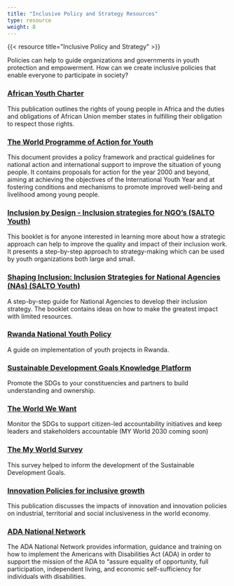 ```yaml
---
title: "Inclusive Policy and Strategy Resources"
type: resource
weight: 8
---
```

{{< resource title="Inclusive Policy and Strategy" >}}

<p class="resource-intro">Policies can help to guide organizations and governments in youth protection and empowerment. How can we create inclusive policies that enable everyone to participate in society?</p>

### [African Youth Charter](https://au.int/sites/default/files/treaties/7789-treaty-0033_-_african_youth_charter_e.pdf)

This publication outlines the rights of young people in Africa and the duties and obligations of African Union member states in fulfilling their obligation to respect those rights.

### [The World Programme of Action for Youth](https://www.un.org/esa/socdev/unyin/documents/wpay2010.pdf)

This document provides a policy framework and practical guidelines for national action and international support to improve the situation of young people. It contains proposals for action for the year 2000 and beyond, aiming at achieving the objectives of the International Youth Year and at fostering conditions and mechanisms to promote improved well-being and livelihood among young people.

### [Inclusion by Design - Inclusion strategies for NGO’s (SALTO Youth)](https://www.salto-youth.net/rc/inclusion/inclusionpublications/inclusionbydesign/)

This booklet is for anyone interested in learning more about how a strategic approach can help to improve the quality and impact of their inclusion work. It presents a step-by-step approach to strategy-making which can be used by youth organizations both large and small.

### [Shaping Inclusion: Inclusion Strategies for National Agencies (NAs) (SALTO Youth)](https://www.salto-youth.net/rc/inclusion/inclusionpublications/shapinginclusion/)

A step-by-step guide for National Agencies to develop their inclusion strategy. The booklet contains ideas on how to make the greatest impact with limited resources.

### [Rwanda National Youth Policy](http://www.youthpolicy.org/national/Rwanda_2005_National_Youth_Policy.pdf)

A guide on implementation of youth projects in Rwanda.

### [Sustainable Development Goals Knowledge Platform](https://sustainabledevelopment.un.org/)

Promote the SDGs to your constituencies and partners to build understanding and ownership.

### [The World We Want](http://www.worldwewant2015.org)

Monitor the SDGs to support citizen-led accountability initiatives and keep leaders and stakeholders accountable (MY World 2030 coming soon)

### [The My World Survey](http://about.myworld2030.org/about/)

This survey helped to inform the development of the Sustainable Development Goals.

### [Innovation Policies for inclusive growth](http://www.keepeek.com/Digital-Asset-Management/oecd/science-and-technology/innovation-policies-for-inclusive-growth_9789264229488-en#.Wh8Ns7Q-dTY#page7)

This publication discusses the impacts of innovation and innovation policies on industrial, territorial and social inclusiveness in the world economy.

### [ADA National Network](https://adata.org)

The ADA National Network provides information, guidance and training on how to implement the Americans with Disabilities Act (ADA) in order to support the mission of the ADA to “assure equality of opportunity, full participation, independent living, and economic self-sufficiency for individuals with disabilities.
